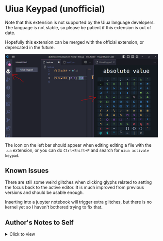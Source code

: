 # Uiua Keypad (unofficial)

Note that this extension is not supported by the Uiua language developers. The
language is not stable, so please be patient if this extension is out of date.

Hopefully this extension can be merged with the official extension, or deprecated in the future.


![keypad screenshot](https://github.com/thehappycheese/uiua-keypad/raw/main/resources/screenshot.png)

The icon on the left bar should appear when editing editing a file with the
`.ua` extension, or you can do `Ctrl+Shift+P` and search for `uiua activate keypad`.

## Known Issues

There are still some weird glitches when clicking glyphs related to setting the
focus back to the active editor. It is much improved from previous versions and
should be usable enough.

Inserting into a jupyter notebook will trigger extra glitches, but there is no
kernel yet so I haven't bothered trying to fix that.

## Author's Notes to Self

<details>

<summary>Click to view</summary>

To generate `webview_keypad/glyphs.js` use this snippet in the web console on `https://www.uiua.org/pad`

```js
console.log("const glyphs = "+JSON.stringify(Array.from(document.querySelectorAll(".glyph-button")).map(item=>({
  glyph:item.innerText,
  title:item.getAttribute("data-title"),
  css_class:item.children[0]?Array.from(item.children[0].classList).at(-1):"misc-function-button",
  color:getComputedStyle(item.children[0]?item.children[0]:item).color
})),null,4))
```

</details>
